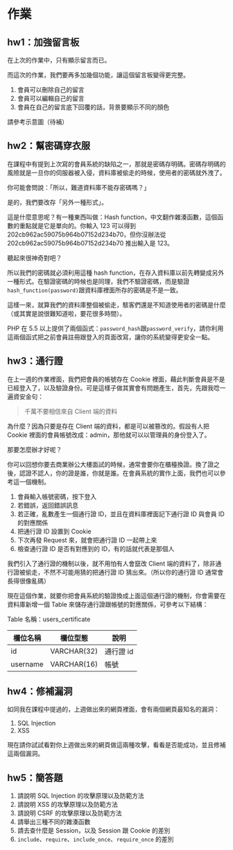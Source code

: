 # 作業

## hw1：加強留言板

在上次的作業中，只有顯示留言而已。

而這次的作業，我們要再多加幾個功能，讓這個留言板變得更完整。

1. 會員可以刪除自己的留言
2. 會員可以編輯自己的留言
3. 會員在自己的留言底下回覆的話，背景要顯示不同的顏色

請參考示意圖（待補）

## hw2：幫密碼穿衣服

在課程中有提到上次寫的會員系統的缺陷之一，那就是密碼存明碼。密碼存明碼的風險就是一旦你的伺服器被入侵，資料庫被偷走的時候，使用者的密碼就外洩了。

你可能會問說：「所以，難道資料庫不能存密碼嗎？」

是的，我們要改存「另外一種形式」。

這是什麼意思呢？有一種東西叫做：Hash function，中文翻作雜湊函數，這個函數的重點就是它是單向的。你輸入 123 可以得到 202cb962ac59075b964b07152d234b70，但你沒辦法從 202cb962ac59075b964b07152d234b70 推出輸入是 123。

聽起來很神奇對吧？

所以我們的密碼就必須利用這種 hash function，在存入資料庫以前先轉變成另外一種形式。在驗證密碼的時候也是同理，我們不驗證密碼，而是驗證`hash_function(password)`跟資料庫裡面所存的密碼是不是一致。

這樣一來，就算我們的資料庫整個被偷走，駭客們還是不知道使用者的密碼是什麼（或其實是說很難知道啦，要花很多時間）。

PHP 在 5.5 以上提供了兩個函式：`password_hash`跟`password_verify`，請你利用這兩個函式把之前會員註冊跟登入的頁面改寫，讓你的系統變得更安全一點。

## hw3：通行證

在上一週的作業裡面，我們把會員的帳號存在 Cookie 裡面，藉此判斷會員是不是已經登入了，以及驗證身份。可是這樣子做其實會有問題產生，首先，先跟我唸一遍資安金句：

> 千萬不要相信來自 Client 端的資料

為什麼？因為只要是存在 Client 端的資料，都是可以被篡改的。假設有人把 Cookie 裡面的會員帳號改成：admin，那他就可以以管理員的身份登入了。

那要怎麼辦才好呢？

你可以回想你要去商業辦公大樓面試的時候，通常會要你在櫃檯換證。換了證之後，認證不認人，你的證是誰，你就是誰。在會員系統的實作上面，我們也可以參考這一個機制。

1. 會員輸入帳號密碼，按下登入
2. 若錯誤，返回錯誤訊息
3. 若正確，亂數產生一個通行證 ID，並且在資料庫裡面記下通行證 ID 與會員 ID 的對應關係
4. 把通行證 ID 設置到 Cookie
5. 下次再發 Request 來，就會把通行證 ID 一起帶上來
6. 檢查通行證 ID 是否有對應到的 ID，有的話就代表是那個人

我們引入了通行證的機制以後，就不用怕有人會竄改 Client 端的資料了，除非通行證被偷走，不然不可能用猜的把通行證 ID 猜出來。（所以你的通行證 ID 通常會長得很像亂碼）

現在這個作業，就要你把會員系統的驗證換成上面這個通行證的機制，你會需要在資料庫新增一個 Table 來儲存通行證跟帳號的對應關係，可參考以下結構：

Table 名稱：users_certificate

| 欄位名稱 | 欄位型態 | 說明 |
|----------|----------|------|
|  id  |    VARCHAR(32)      | 通行證 id     |
| username   | VARCHAR(16) | 帳號  |


## hw4：修補漏洞

如同我在課程中提過的，上週做出來的網頁裡面，會有兩個網頁最知名的漏洞：

1. SQL Injection
2. XSS

現在請你試試看對你上週做出來的網頁做這兩種攻擊，看看是否能成功，並且修補這兩個漏洞。

## hw5：簡答題

1. 請說明 SQL Injection 的攻擊原理以及防範方法
2. 請說明 XSS 的攻擊原理以及防範方法
3. 請說明 CSRF 的攻擊原理以及防範方法
4. 請舉出三種不同的雜湊函數
5. 請去查什麼是 Session，以及 Session 跟 Cookie 的差別
6. `include`、`require`、`include_once`、`require_once` 的差別
